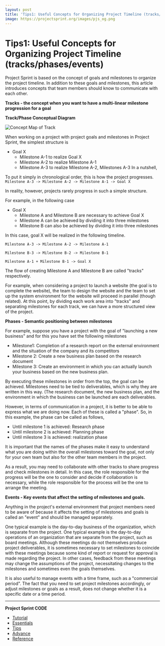 ```yaml
---
layout: post
title: 'Tips1: Useful Concepts for Organizing Project Timeline (tracks/phases/events)'
image: https://projectsprint.org/images/pjs_og.png
---
```


# Tips1: Useful Concepts for Organizing Project Timeline (tracks/phases/events)

Project Sprint is based on the concept of goals and milestones to organize the project timeline. In addition to these goals and milestones, this article introduces concepts that team members should know to communicate with each other.

**Tracks - the concept when you want to have a multi-linear milestone progression for a goal**

**Track/Phase Conceptual Diagram**

![Concept Map of Track](../../../../../en/images/track\_eng.png)

When working on a project with project goals and milestones in Project Sprint, the simplest structure is

* Goal X
  * Milestone A-1 to realize Goal X
  * Milestone A-2 to realize Milestone A-1
  * Milestone A-3 to realize Milestone A-2, Milestones A-3 In a nutshell,

To put it simply in chronological order, this is how the project progresses.\
`Milestone A-3 -> Milestone A-2 -> Milestone A-1 -> Goal X`

In reality, however, projects rarely progress in such a simple structure.

For example, in the following case

* Goal X
  * Milestone A and Milestone B are necessary to achieve Goal X
  * Milestone A can be achieved by dividing it into three milestones
  * Milestone B can also be achieved by dividing it into three milestones

In this case, goal X will be realized in the following timeline.

`Milestone A-3 -> Milestone A-2 -> Milestone A-1`

`Milestone B-3 -> Milestone B-2 -> Milestone B-1`

`Milestone A-1 + Milestone B-1 -> Goal X`

The flow of creating Milestone A and Milestone B are called "tracks" respectively.

For example, when considering a project to launch a website (the goal is to complete the website), the team to design the website and the team to set up the system environment for the website will proceed in parallel (though related). At this point, by dividing each work area into "tracks" and separating milestones for each track, we can have a more structured view of the project.

**Phases - Semantic positioning between milestones**

For example, suppose you have a project with the goal of "launching a new business" and for this you have set the following milestones

* Milestone1: Completion of a research report on the external environment and the situation of the company and its competitors
* Milestone 2: Create a new business plan based on the research document
* Milestone 3: Create an environment in which you can actually launch your business based on the new business plan.

By executing these milestones in order from the top, the goal can be achieved. Milestones need to be tied to deliverables, which is why they are written in this way. (The research document, the new business plan, and the environment in which the business can be launched are each deliverables.

However, in terms of communication in a project, it is better to be able to express what we are doing now. Each of these is called a "phase". So, in this example, the phase can be called as follows,

* Until milestone 1 is achieved: Research phase
* Until milestone 2 is achieved: Planning phase
* Until milestone 3 is achieved: realization phase

It is important that the names of the phases make it easy to understand what you are doing within the overall milestones toward the goal, not only for your own team but also for the other team members in the project.

As a result, you may need to collaborate with other tracks to share progress and check milestones in detail. In this case, the role responsible for the progress will be the one to consider and decide if collaboration is necessary, while the role responsible for the process will be the one to arrange the meeting.

**Events - Key events that affect the setting of milestones and goals.**

Anything in the project's external environment that project members need to be aware of because it affects the setting of milestones and goals is called an "event" and should be managed separately.

One typical example is the day-to-day business of the organization, which is separate from the project. One typical example is the day-to-day operations of an organization that are separate from the project, such as board meetings. Although these meetings do not themselves produce project deliverables, it is sometimes necessary to set milestones to coincide with these meetings because some kind of report or request for approval is made regarding the project. In other cases, feedback from these meetings may change the assumptions of the project, necessitating changes to the milestones and sometimes even the goals themselves.

It is also useful to manage events with a time frame, such as a "commercial period". The fact that you need to set project milestones accordingly, or adjust milestones or goals as a result, does not change whether it is a specific date or a time period.

***

**Project Sprint CODE**

* [Tutorial](broken-reference)
* [Essentials](../../../../../code/essentials.md)
* [Tips](index.md)
* [Advance](../advance.md)
* [Reference](../reference.md)
